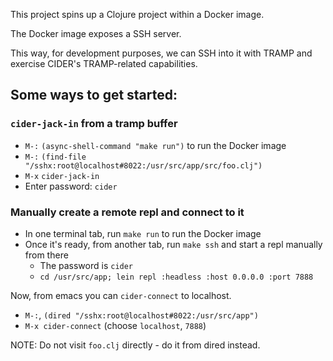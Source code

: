 This project spins up a Clojure project within a Docker image.

The Docker image exposes a SSH server.

This way, for development purposes, we can SSH into it with TRAMP and exercise CIDER's TRAMP-related capabilities.

## Some ways to get started:

### `cider-jack-in` from a tramp buffer
* `M-:` `(async-shell-command "make run")` to run the Docker image
* `M-:` `(find-file "/sshx:root@localhost#8022:/usr/src/app/src/foo.clj")`
* `M-x` `cider-jack-in`
* Enter password: `cider`

###  Manually create a remote repl and connect to it
* In one terminal tab, run `make run` to run the Docker image
* Once it's ready, from another tab, run `make ssh` and start a repl manually from there
  * The password is `cider`
  * `cd /usr/src/app; lein repl :headless :host 0.0.0.0 :port 7888`

Now, from emacs you can `cider-connect` to localhost.

* `M-:`, `(dired "/sshx:root@localhost#8022:/usr/src/app")`
* `M-x cider-connect` (choose `localhost`, `7888`)

NOTE: Do not visit `foo.clj` directly - do it from dired instead.
